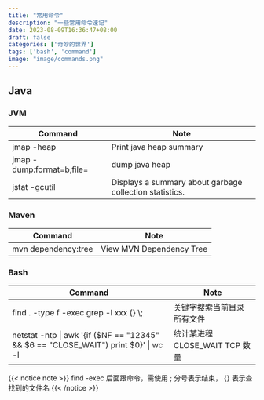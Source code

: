 ```yaml
---
title: "常用命令"
description: "一些常用命令速记"
date: 2023-08-09T16:36:47+08:00
draft: false
categories: ['奇妙的世界']
tags: ['bash', 'command']
image: "image/commands.png"
---
```


## Java

### JVM

| Command | Note |
|---------|------|
| jmap -heap | Print java heap summary |
| jmap -dump:format=b,file=<outfile> | dump java heap |
| jstat -gcutil | Displays a summary about garbage collection statistics. |


### Maven

| Command | Note |
|---------|------|
| mvn dependency:tree | View MVN Dependency Tree |

### Bash

| Command | Note |
|---------|------|
| find . -type f -exec grep -l xxx {} \\; | 关键字搜索当前目录所有文件 |
| netstat -ntp \| awk '{if (\$NF == "12345" &amp;&amp; \$6 == "CLOSE_WAIT") print \$0}' \| wc -l | 统计某进程 CLOSE_WAIT TCP 数量 |

{{< notice note >}}
find -exec 后面跟命令，需使用 ; 分号表示结束， {} 表示查找到的文件名
{{< /notice >}}

